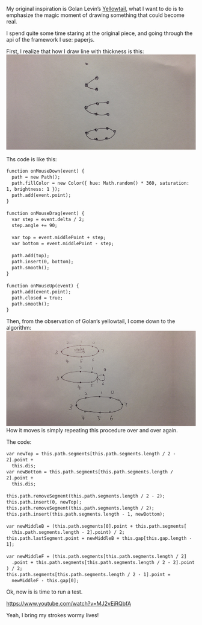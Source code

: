 My original inspiration is Golan Levin’s <a href="http://www.flong.com/projects/yellowtail/">Yellowtail</a>, what I want to do is to emphasize the magic moment of drawing something that could become real.

I spend quite some time staring at the original piece, and going through the api of the framework I use: paperjs.

First, I realize that how I draw line with thickness is this:
![Points](../project_images/points.jpg?raw=true "Points")

Ths code is like this:
```
function onMouseDown(event) {
  path = new Path();
  path.fillColor = new Color({ hue: Math.random() * 360, saturation: 1, brightness: 1 });
  path.add(event.point);
}

function onMouseDrag(event) {
  var step = event.delta / 2;
  step.angle += 90;

  var top = event.middlePoint + step;
  var bottom = event.middlePoint - step;

  path.add(top);
  path.insert(0, bottom);
  path.smooth();
}

function onMouseUp(event) {
  path.add(event.point);
  path.closed = true;
  path.smooth();
}

```

Then, from the observation of Golan’s yellowtail,  I come down to the algorithm:
![Crawl](../project_images/crawl.jpg?raw=true "Crawl")
How it moves is simply repeating this procedure over and over again.

The code:
```
var newTop = this.path.segments[this.path.segments.length / 2 - 2].point +
  this.dis;
var newBottom = this.path.segments[this.path.segments.length / 2].point +
  this.dis;

this.path.removeSegment(this.path.segments.length / 2 - 2);
this.path.insert(0, newTop);
this.path.removeSegment(this.path.segments.length / 2);
this.path.insert(this.path.segments.length - 1, newBottom);

var newMiddleB = (this.path.segments[0].point + this.path.segments[
  this.path.segments.length - 2].point) / 2;
this.path.lastSegment.point = newMiddleB + this.gap[this.gap.length - 1];

var newMiddleF = (this.path.segments[this.path.segments.length / 2]
  .point + this.path.segments[this.path.segments.length / 2 - 2].point
) / 2;
this.path.segments[this.path.segments.length / 2 - 1].point =
  newMiddleF - this.gap[0];

```

Ok, now is is time to run a test.

https://www.youtube.com/watch?v=MJ2vEjRQbfA

Yeah, I bring my strokes wormy lives!
